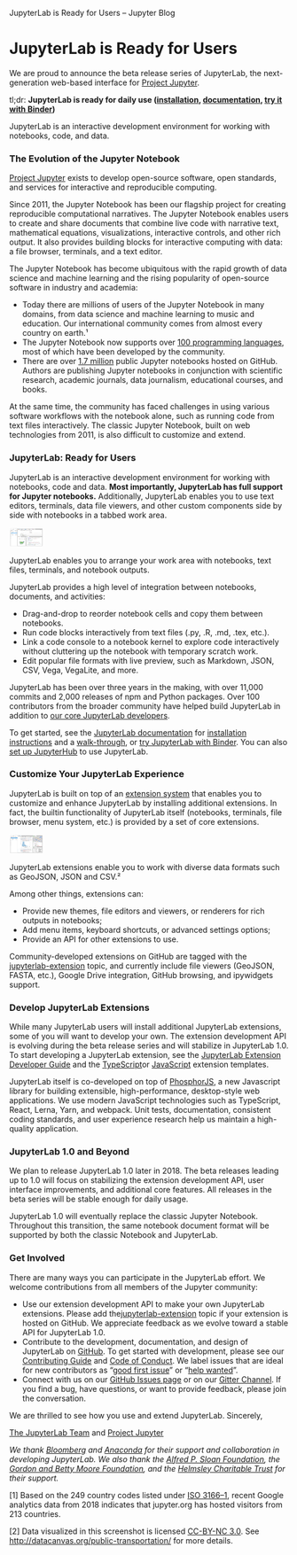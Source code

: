 JupyterLab is Ready for Users – Jupyter Blog

# JupyterLab is Ready for Users

We are proud to announce the beta release series of JupyterLab, the next-generation web-based interface for [Project Jupyter](http://jupyter.org/).

tl;dr: **JupyterLab is ready for daily use (**[**installation**](http://jupyterlab.readthedocs.io/en/stable/getting_started/installation.html)**, **[**documentation**](http://jupyterlab.readthedocs.io/en/stable/getting_started/overview.html)**, **[**try it with Binder**](https://mybinder.org/v2/gh/jupyterlab/jupyterlab-demo/18a9793b58ba86660b5ab964e1aeaf7324d667c8?urlpath=lab%2Ftree%2Fdemo%2FLorenz.ipynb)**)**

JupyterLab is an interactive development environment for working with notebooks, code, and data.

### The Evolution of the Jupyter Notebook

[Project Jupyter](http://jupyter.org/) exists to develop open-source software, open standards, and services for interactive and reproducible computing.

Since 2011, the Jupyter Notebook has been our flagship project for creating reproducible computational narratives. The Jupyter Notebook enables users to create and share documents that combine live code with narrative text, mathematical equations, visualizations, interactive controls, and other rich output. It also provides building blocks for interactive computing with data: a file browser, terminals, and a text editor.

The Jupyter Notebook has become ubiquitous with the rapid growth of data science and machine learning and the rising popularity of open-source software in industry and academia:

- Today there are millions of users of the Jupyter Notebook in many domains, from data science and machine learning to music and education. Our international community comes from almost every country on earth.¹
- The Jupyter Notebook now supports over [100 programming languages](https://github.com/jupyter/jupyter/wiki/Jupyter-kernels), most of which have been developed by the community.
- There are over [1.7 million](https://github.com/parente/nbestimate) public Jupyter notebooks hosted on GitHub. Authors are publishing Jupyter notebooks in conjunction with scientific research, academic journals, data journalism, educational courses, and books.

At the same time, the community has faced challenges in using various software workflows with the notebook alone, such as running code from text files interactively. The classic Jupyter Notebook, built on web technologies from 2011, is also difficult to customize and extend.

### JupyterLab: Ready for Users

JupyterLab is an interactive development environment for working with notebooks, code and data. **Most importantly, JupyterLab has full support for Jupyter notebooks.** Additionally, JupyterLab enables you to use text editors, terminals, data file viewers, and other custom components side by side with notebooks in a tabbed work area.

![1*O20XGvUOTLoFKQ9o20usIA.png](../_resources/95c43af64ef0bcccf08d50d471ad4912.png)

JupyterLab enables you to arrange your work area with notebooks, text files, terminals, and notebook outputs.

JupyterLab provides a high level of integration between notebooks, documents, and activities:

- Drag-and-drop to reorder notebook cells and copy them between notebooks.
- Run code blocks interactively from text files (.py, .R, .md, .tex, etc.).
- Link a code console to a notebook kernel to explore code interactively without cluttering up the notebook with temporary scratch work.
- Edit popular file formats with live preview, such as Markdown, JSON, CSV, Vega, VegaLite, and more.

JupyterLab has been over three years in the making, with over 11,000 commits and 2,000 releases of npm and Python packages. Over 100 contributors from the broader community have helped build JupyterLab in addition to [our core JupyterLab developers](https://github.com/jupyterlab/jupyterlab#team).

To get started, see the [JupyterLab documentation](http://jupyterlab.readthedocs.io/en/stable/getting_started/overview.html) for [installation instructions](http://jupyterlab.readthedocs.io/en/stable/getting_started/installation.html) and a [walk-through](http://jupyterlab.readthedocs.io/en/stable/user/interface.html), or [try JupyterLab with Binder](https://mybinder.org/v2/gh/jupyterlab/jupyterlab-demo/18a9793b58ba86660b5ab964e1aeaf7324d667c8?urlpath=lab%2Ftree%2Fdemo%2FLorenz.ipynb). You can also [set up JupyterHub](http://jupyterlab.readthedocs.io/en/stable/user/jupyterhub.html) to use JupyterLab.

### Customize Your JupyterLab Experience

JupyterLab is built on top of an [extension system](http://jupyterlab.readthedocs.io/en/stable/user/extensions.html) that enables you to customize and enhance JupyterLab by installing additional extensions. In fact, the builtin functionality of JupyterLab itself (notebooks, terminals, file browser, menu system, etc.) is provided by a set of core extensions.

![1*OneJZOqKqBZ9oN80kRX7kQ.png](../_resources/faa6810bf3ef38c99a8a39e26379ed3b.png)

JupyterLab extensions enable you to work with diverse data formats such as GeoJSON, JSON and CSV.²

Among other things, extensions can:

- Provide new themes, file editors and viewers, or renderers for rich outputs in notebooks;
- Add menu items, keyboard shortcuts, or advanced settings options;
- Provide an API for other extensions to use.

Community-developed extensions on GitHub are tagged with the [jupyterlab-extension](https://github.com/topics/jupyterlab-extension) topic, and currently include file viewers (GeoJSON, FASTA, etc.), Google Drive integration, GitHub browsing, and ipywidgets support.

### Develop JupyterLab Extensions

While many JupyterLab users will install additional JupyterLab extensions, some of you will want to develop your own. The extension development API is evolving during the beta release series and will stabilize in JupyterLab 1.0. To start developing a JupyterLab extension, see the [JupyterLab Extension Developer Guide](http://jupyterlab.readthedocs.io/en/stable/developer/extension_dev.html) and the [TypeScript](https://github.com/jupyterlab/extension-cookiecutter-ts)or [JavaScript](https://github.com/jupyterlab/extension-cookiecutter-js) extension templates.

JupyterLab itself is co-developed on top of [PhosphorJS](https://phosphorjs.github.io/), a new Javascript library for building extensible, high-performance, desktop-style web applications. We use modern JavaScript technologies such as TypeScript, React, Lerna, Yarn, and webpack. Unit tests, documentation, consistent coding standards, and user experience research help us maintain a high-quality application.

### JupyterLab 1.0 and Beyond

We plan to release JupyterLab 1.0 later in 2018. The beta releases leading up to 1.0 will focus on stabilizing the extension development API, user interface improvements, and additional core features. All releases in the beta series will be stable enough for daily usage.

JupyterLab 1.0 will eventually replace the classic Jupyter Notebook. Throughout this transition, the same notebook document format will be supported by both the classic Notebook and JupyterLab.

### Get Involved

There are many ways you can participate in the JupyterLab effort. We welcome contributions from all members of the Jupyter community:

- Use our extension development API to make your own JupyterLab extensions. Please add the[jupyterlab-extension](http://github.com/topics/jupyterlab-extension) topic if your extension is hosted on GitHub. We appreciate feedback as we evolve toward a stable API for JupyterLab 1.0.
- Contribute to the development, documentation, and design of JupyterLab on [GitHub](https://github.com/jupyterlab/jupyterlab). To get started with development, please see our [Contributing Guide](https://github.com/jupyterlab/jupyterlab/blob/master/CONTRIBUTING.md) and [Code of Conduct](https://github.com/jupyter/governance/blob/master/conduct/code_of_conduct.md). We label issues that are ideal for new contributors as “[good first issue](https://github.com/jupyterlab/jupyterlab/issues?q=is%3Aissue+is%3Aopen+label%3A%22good+first+issue%22)” or “[help wanted](https://github.com/jupyterlab/jupyterlab/issues?q=is%3Aissue+is%3Aopen+label%3A%22help+wanted%22)”.
- Connect with us on our [GitHub Issues page](https://github.com/jupyterlab/jupyterlab/issues) or on our [Gitter Channel](https://gitter.im/jupyterlab/jupyterlab). If you find a bug, have questions, or want to provide feedback, please join the conversation.

We are thrilled to see how you use and extend JupyterLab.
Sincerely,

[The JupyterLab Team](https://github.com/jupyterlab/jupyterlab#team) and [Project Jupyter](http://jupyter.org/)

*We thank *[*Bloomberg*](https://www.techatbloomberg.com/)* and *[*Anaconda*](https://www.anaconda.com/)* for their support and collaboration in developing JupyterLab. We also thank the *[*Alfred P. Sloan Foundation*](https://sloan.org/)*, the *[*Gordon and Betty Moore Foundation*](https://www.moore.org/)*, and the *[*Helmsley Charitable Trust*](http://helmsleytrust.org/)* for their support.*

[1] Based on the 249 country codes listed under [ISO 3166–1](https://www.iso.org/iso-3166-country-codes.html), recent Google analytics data from 2018 indicates that jupyter.org has hosted visitors from 213 countries.

[2] Data visualized in this screenshot is licensed [CC-BY-NC 3.0](https://creativecommons.org/licenses/by-nc/3.0/us/). See http://datacanvas.org/public-transportation/ for more details.